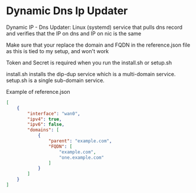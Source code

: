 # Dynamic Dns Ip Updater
Dynamic IP - Dns Updater: Linux (systemd) service that pulls dns record and verifies that the IP on dns and IP on nic is the same

Make sure that your replace the domain and FQDN in the reference.json file as this is tied to my setup, and won't work

Token and Secret is required when you run the install.sh or setup.sh

install.sh installs the dip-dup service which is a multi-domain service.
setup.sh is a single sub-domain service.

Example of reference.json
```json
[
    {
        "interface": "wan0",
        "ipv4": true,
        "ipv6": false,
        "domains": [
            {
                "parent": "example.com",
                "FQDN": [
                    "example.com",
                    "one.example.com"
                ]
            }
        ]
    }
]
```
